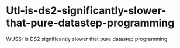 # Utl-is-ds2-significantly-slower-that-pure-datastep-programming
WUSS: Is DS2 significantly slower that pure datastep programming 
